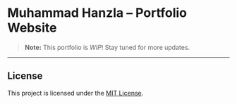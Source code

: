 # Muhammad Hanzla – Portfolio Website

> **Note:** This portfolio is *WIP*! Stay tuned for more updates.

---

## License

This project is licensed under the [MIT License](./LICENSE).
